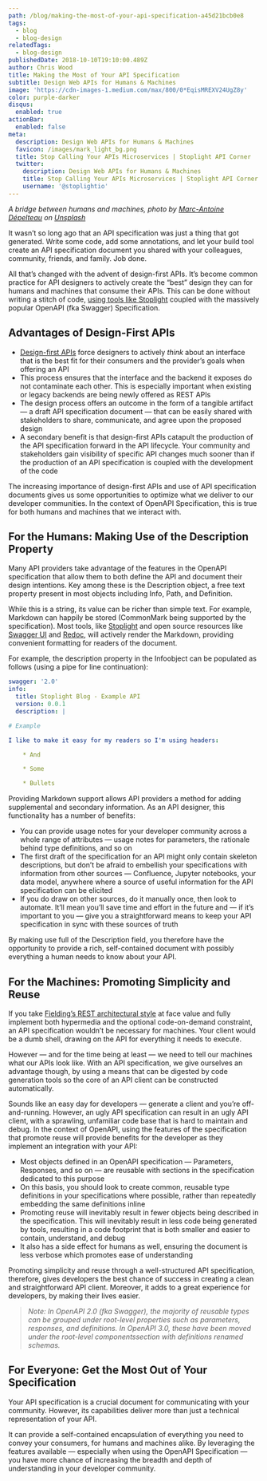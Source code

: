 ```yaml
---
path: /blog/making-the-most-of-your-api-specification-a45d21bcb0e8
tags:
  - blog
  - blog-design
relatedTags:
  - blog-design
publishedDate: 2018-10-10T19:10:00.489Z
author: Chris Wood
title: Making the Most of Your API Specification
subtitle: Design Web APIs for Humans & Machines
image: 'https://cdn-images-1.medium.com/max/800/0*EqisMREXV24UgZ8y'
color: purple-darker
disqus:
  enabled: true
actionBar:
  enabled: false
meta:
  description: Design Web APIs for Humans & Machines
  favicon: /images/mark_light_bg.png
  title: Stop Calling Your APIs Microservices | Stoplight API Corner
  twitter:
    description: Design Web APIs for Humans & Machines
    title: Stop Calling Your APIs Microservices | Stoplight API Corner
    username: '@stoplightio'
---
```

_A bridge between humans and machines, photo by [Marc-Antoine Dépelteau](https://unsplash.com/@autumnsgrief) on [Unsplash](https://unsplash.com)_

It wasn’t so long ago that an API specification was just a thing that got generated. Write some code, add some annotations, and let your build tool create an API specification document you shared with your colleagues, community, friends, and family. Job done.

All that’s changed with the advent of design-first APIs. It’s become common practice for API designers to actively create the “best” design they can for humans and machines that consume their APIs. This can be done without writing a stitch of code, [using tools like Stoplight](/design/) coupled with the massively popular OpenAPI (fka Swagger) Specification.

## Advantages of Design-First APIs

* [Design-first APIs](/design/#powerful-visual-editor) force designers to actively _think_ about an interface that is the best fit for their consumers and the provider’s goals when offering an API
* This process ensures that the interface and the backend it exposes do not contaminate each other. This is especially important when existing or legacy backends are being newly offered as REST APIs
* The design process offers an outcome in the form of a tangible artifact — a draft API specification document — that can be easily shared with stakeholders to share, communicate, and agree upon the proposed design
* A secondary benefit is that design-first APIs catapult the production of the API specification forward in the API lifecycle. Your community and stakeholders gain visibility of specific API changes much sooner than if the production of an API specification is coupled with the development of the code

The increasing importance of design-first APIs and use of API specification documents gives us some opportunities to optimize what we deliver to our developer communities. In the context of OpenAPI Specification, this is true for both humans and machines that we interact with.

## For the Humans: Making Use of the Description Property

Many API providers take advantage of the features in the OpenAPI specification that allow them to both define the API and document their design intentions. Key among these is the Description object, a free text property present in most objects including Info, Path, and Definition.

While this is a string, its value can be richer than simple text. For example, Markdown can happily be stored (CommonMark being supported by the specification). Most tools, like [Stoplight](/documentation) and open source resources like [Swagger UI](https://swagger.io/tools/swagger-ui/) and [Redoc](https://github.com/Rebilly/ReDoc), will actively render the Markdown, providing convenient formatting for readers of the document.

For example, the description property in the Infoobject can be populated as follows (using a pipe for line continuation):

```yaml
swagger: '2.0'
info:
  title: Stoplight Blog - Example API
  version: 0.0.1
  description: |

# Example

I like to make it easy for my readers so I'm using headers:

    * And

    * Some

    * Bullets
```

Providing Markdown support allows API providers a method for adding supplemental and secondary information. As an API designer, this functionality has a number of benefits:

* You can provide usage notes for your developer community across a whole range of attributes — usage notes for parameters, the rationale behind type definitions, and so on
* The first draft of the specification for an API might only contain skeleton descriptions, but don’t be afraid to embellish your specifications with information from other sources — Confluence, Jupyter notebooks, your data model, anywhere where a source of useful information for the API specification can be elicited
* If you do draw on other sources, do it manually once, then look to automate. It’ll mean you’ll save time and effort in the future and — if it’s important to you — give you a straightforward means to keep your API specification in sync with these sources of truth

By making use full of the Description field, you therefore have the opportunity to provide a rich, self-contained document with possibly everything a human needs to know about your API.

## For the Machines: Promoting Simplicity and Reuse

If you take [Fielding’s REST architectural style](https://www.ics.uci.edu/~fielding/pubs/dissertation/fielding_dissertation.pdf) at face value and fully implement both hypermedia and the optional code-on-demand constraint, an API specification wouldn’t be necessary for machines. Your client would be a dumb shell, drawing on the API for everything it needs to execute.

However — and for the time being at least — we need to tell our machines what our APIs look like. With an API specification, we give ourselves an advantage though, by using a means that can be digested by code generation tools so the core of an API client can be constructed automatically.

Sounds like an easy day for developers — generate a client and you’re off-and-running. However, an ugly API specification can result in an ugly API client, with a sprawling, unfamiliar code base that is hard to maintain and debug. In the context of OpenAPI, using the features of the specification that promote reuse will provide benefits for the developer as they implement an integration with your API:

* Most objects defined in an OpenAPI specification — Parameters, Responses, and so on — are reusable with sections in the specification dedicated to this purpose
* On this basis, you should look to create common, reusable type definitions in your specifications where possible, rather than repeatedly embedding the same definitions inline
* Promoting reuse will inevitably result in fewer objects being described in the specification. This will inevitably result in less code being generated by tools, resulting in a code footprint that is both smaller and easier to contain, understand, and debug
* It also has a side effect for humans as well, ensuring the document is less verbose which promotes ease of understanding

Promoting simplicity and reuse through a well-structured API specification, therefore, gives developers the best chance of success in creating a clean and straightforward API client. Moreover, it adds to a great experience for developers, by making their lives easier.

> _Note: In OpenAPI 2.0 (fka Swagger), the majority of reusable types can be grouped under root-level properties such as parameters, responses, and definitions. In OpenAPI 3.0, these have been moved under the root-level componentssection with definitions renamed schemas._

## For Everyone: Get the Most Out of Your Specification

Your API specification is a crucial document for communicating with your community. However, its capabilities deliver more than just a technical representation of your API.

It can provide a self-contained encapsulation of everything you need to convey your consumers, for humans and machines alike. By leveraging the features available — especially when using the OpenAPI Specification — you have more chance of increasing the breadth and depth of understanding in your developer community.
